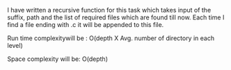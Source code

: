 I have written a recursive function  for this task which takes input of the suffix, path and the list of required files which are found till now. Each time I find a file ending with .c it will be appended to this file.

Run time complexitywill be : O(depth X Avg. number of directory in each level)

Space complexity will be: O(depth)
